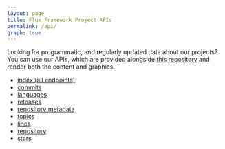```yaml
---
layout: page
title: Flux Framework Project APIs
permalink: /api/
graph: true
---
```


Looking for programmatic, and regularly updated data about our projects? You can use our APIs, which are provided alongside
<a href="https://github.com/flux-framework/flux-framework.github.io" target="_blank">this repository</a> and render both the content and graphics.

<ul class="list-group">
<li class="list-group-item"><a href="{{ site.baseurl }}/api/index.json" target="_blank">index (all endpoints)</a></li>
<li class="list-group-item"><a href="{{ site.baseurl }}/api/commits.json" target="_blank">commits</a></li>
<li class="list-group-item"><a href="{{ site.baseurl }}/api/languages.json" target="_blank">languages</a></li>
<li class="list-group-item"><a href="{{ site.baseurl }}/api/releases.json" target="_blank">releases</a></li>
<li class="list-group-item"><a href="{{ site.baseurl }}/api/repos-metadata.json" target="_blank">repository metadata</a></li>
<li class="list-group-item"><a href="{{ site.baseurl }}/api/topics.json" target="_blank">topics</a></li>
<li class="list-group-item"><a href="{{ site.baseurl }}/api/lines.json" target="_blank">lines</a></li>
<li class="list-group-item"><a href="{{ site.baseurl }}/api/repos.json" target="_blank">repository</a></li>
<li class="list-group-item"><a href="{{ site.baseurl }}/api/stars.json" target="_blank">stars</a></li>
</ul>